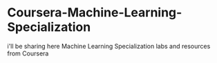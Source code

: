 # Coursera-Machine-Learning-Specialization
i'll be sharing here Machine Learning Specialization labs and resources from Coursera
